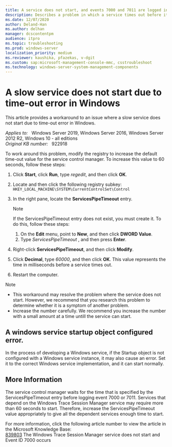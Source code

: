 ```yaml
---
title: A service does not start, and events 7000 and 7011 are logged in Windows Server
description: Describes a problem in which a service times out before it starts. Explains how to work around this problem by increasing the value of the ServicesPipeTimeout registry entry.
ms.date: 12/07/2020
author: Deland-Han
ms.author: delhan
manager: dcscontentpm
audience: itpro
ms.topic: troubleshooting
ms.prod: windows-server
localization_priority: medium
ms.reviewer: kaushika, pfazekas, v-dgit
ms.custom: sap:microsoft-management-console-mmc, csstroubleshoot
ms.technology: windows-server-system-management-components
---
```

# A slow service does not start due to time-out error in Windows

This article provides a workaround to an issue where a slow service does not start due to time-out error in Windows.

_Applies to:_ &nbsp; Windows Server 2019, Windows Server 2016, Windows Server 2012 R2, Windows 10 - all editions  
_Original KB number:_ &nbsp; 922918

To work around this problem, modify the registry to increase the default time-out value for the service control manager. To increase this value to 60 seconds, follow these steps:

1. Click **Start**, click **Run**, type *regedit*, and then click **OK**.
2. Locate and then click the following registry subkey:  
`HKEY_LOCAL_MACHINE\SYSTEM\CurrentControlSet\Control`
3. In the right pane, locate the **ServicesPipeTimeout** entry.

    > [!Note]
    > If the ServicesPipeTimeout entry does not exist, you must create it. To do this, follow these steps:
    >
    > 1. On the **Edit** menu, point to **New**, and then click **DWORD Value**.
    > 2. Type *ServicesPipeTimeout* , and then press **Enter**.

4. Right-click **ServicesPipeTimeout**, and then click **Modify**.
5. Click **Decimal**, type *60000*, and then click **OK**. This value represents the time in milliseconds before a service times out.
6. Restart the computer.

> [!Note]
>
> - This workaround may resolve the problem where the service does not start. However, we recommend that you research this problem to determine whether it is a symptom of another problem.
> - Increase the number carefully. We recommend you increase the number with a small amount at a time untill the service can start.
## A windows service startup object configured error.

In the process of developing a Windows service, if the Startup object is not configured with a Windows service instance, it may also cause an error. Set it to the correct Windows service implementation, and it can start normally. 

## More Information

The service control manager waits for the time that is specified by the ServicesPipeTimeout entry before logging event 7000 or 7011. Services that depend on the Windows Trace Session Manager service may require more than 60 seconds to start. Therefore, increase the ServicesPipeTimeout value appropriately to give all the dependent services enough time to start.

For more information, click the following article number to view the article in the Microsoft Knowledge Base:  
[839803](https://support.microsoft.com/help/839803) The Windows Trace Session Manager service does not start and Event ID 7000 occurs
